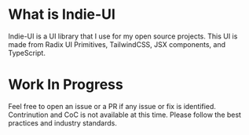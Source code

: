 # What is Indie-UI

Indie-UI is a UI library that I use for my open source projects. This UI is made from Radix UI Primitives, TailwindCSS, JSX components, and TypeScript.

# Work In Progress

Feel free to open an issue or a PR if any issue or fix is identified. Contrinution and CoC is not available at this time. Please follow the best practices and industry standards.

